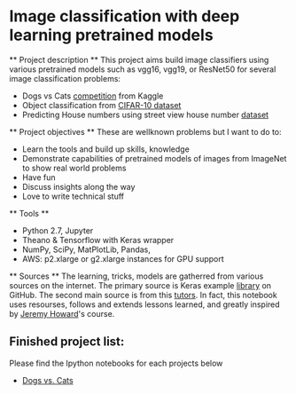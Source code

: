 # Image classification with deep learning pretrained models

** Project description **
This project aims build image classifiers using various pretrained models such as vgg16, vgg19, or ResNet50 for several image classification problems:

* Dogs vs Cats [competition](https://www.kaggle.com/c/dogs-vs-cats) from Kaggle
* Object classification from [CIFAR-10 dataset](https://www.cs.toronto.edu/~kriz/cifar.html)
* Predicting House numbers using street view house number [dataset](http://ufldl.stanford.edu/housenumbers/) 

** Project objectives **
These are wellknown problems but I want to do to:
* Learn the tools and build up skills, knowledge
* Demonstrate capabilities of pretrained models of images from ImageNet to show real world problems
* Have fun
* Discuss insights along the way
* Love to write technical stuff

** Tools ** 
* Python 2.7, Jupyter
* Theano & Tensorflow with Keras wrapper
* NumPy, SciPy, MatPlotLib, Pandas,
* AWS: p2.xlarge or g2.xlarge instances for GPU support

** Sources ** The learning, tricks, models are gatherred from various sources on the internet. The primary source is Keras example [library](https://github.com/fchollet/keras/tree/master/examples) on GitHub. The second main source
is from this [tutors](http://course.fast.ai/). In fact, this notebook uses resourses, follows and extends lessons learned, and greatly inspired by [Jeremy Howard](https://www.linkedin.com/in/howardjeremy)'s course.


## Finished project list:
Please find the Ipython notebooks for each projects below
- [Dogs vs. Cats](https://github.com/tnaduc/DeepCNNs/blob/master/DogCat_classification_with_vgg16.ipynb)
